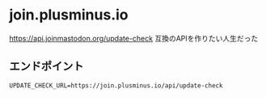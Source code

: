# join.plusminus.io

https://api.joinmastodon.org/update-check 互換のAPIを作りたい人生だった

## エンドポイント

`UPDATE_CHECK_URL=https://join.plusminus.io/api/update-check`
